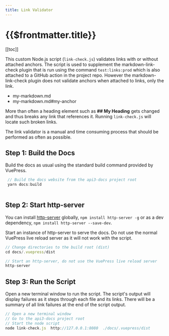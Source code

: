 ```yaml
---
title: Link Validator
---
```


# {{$frontmatter.title}}

<TocHeader />
[[toc]]

This custom Node.js script (`link-check.js`) validates links with or without attached anchors. The script is used to supplement the markdown-link-check plugin that is run using the command `test:links:prod` which is also attached to a GitHub action in the project repo. However the markdown-link-check plugin does not validate anchors when attached to links, only the link.

- my-markdown.md
- my-markdown.md#my-anchor

More than often a heading element such as **## My Heading** gets changed and thus breaks any link that references it. Running `link-check.js` will locate such broken links. 

The link validator is a manual and time consuming process that should be performed as often as possible. 

## Step 1: Build the Docs

Build the docs as usual using the standard build command provided by VuePress.

```js
 // Build the docs website from the api3-docs project root
 yarn docs:build
 
 ```

## Step 2: Start http-server

You can install [http-server](https://www.npmjs.com/package/http-server) globally, `npm install http-server -g` or as a dev dependency, `npm install http-server --save-dev`. 

Start an instance of http-server to serve the docs. Do not use the normal VuePress live reload server as it will not work with the script. 

 ```js
 // Change directories to the build root (dist)
 cd docs/.vuepress/dist
 
 // Start an http-server, do not use the VuePress live reload server
 http-server
 ```

 ## Step 3: Run the Script

Open a new terminal window to run the script. The script's output will display failures as it steps through each file and its links. There will be a summary of all link failures at the end of the script output.

 ```js
 // Open a new terminal window
 // Go to the api3-docs project root
 // Start the node script
 node link-check.js  http://127.0.0.1:8080  ./docs/.vuepress/dist

```






